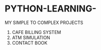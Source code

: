 # PYTHON-LEARNING-
MY SIMPLE TO COMPLEX PROJECTS
1. CAFE BILLING SYSTEM
2. ATM SIMULATION
3. CONTACT BOOK
